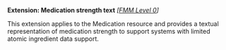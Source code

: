 **Extension: Medication strength text**  *[[FMM Level 0](guidance.html)]*

This extension applies to the Medication resource and provides a textual representation of medication strength to support systems with limited atomic ingredient data support.

